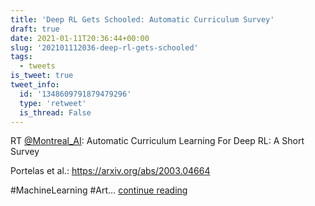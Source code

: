 ```yaml
---
title: 'Deep RL Gets Schooled: Automatic Curriculum Survey'
draft: true
date: 2021-01-11T20:36:44+00:00
slug: '202101112036-deep-rl-gets-schooled'
tags:
  - tweets
is_tweet: true
tweet_info:
  id: '1348609791879479296'
  type: 'retweet'
  is_thread: False
---
```




RT [@Montreal_AI](https://x.com/Montreal_AI): Automatic Curriculum Learning For Deep RL: A Short Survey

Portelas et al.: <https://arxiv.org/abs/2003.04664>

#MachineLearning #Art… [continue reading](https://x.com/sytelus/status/1348609791879479296)
